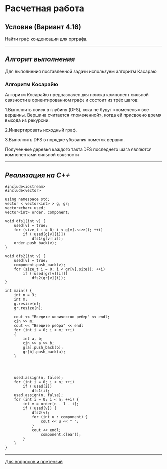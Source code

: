 # Расчетная работа
## Условие (Вариант 4.16)
Найти граф конденсации для орграфа.
___
##  *Алгорит выполнения*

Для выполнения поставленной задачи используем алгоритм Касараю

### Алгоритм Косарайю

Алгоритм Косарайю предназначен для поиска компонент сильной связности в ориентированном графе и состоит из трёх шагов:

1.Выполнить поиск в глубину (DFS), пока не будут «помечены» все вершины. Вершина считается «помеченной», когда ей присвоено время выхода из рекурсии.

2.Инвертировать исходный граф.

3.Выполнить DFS в порядке убывания пометок вершин.

Полученные деревья каждого такта DFS последнего шага являются компонентами сильной связности
___

##  *Реализация на C++*
```
#include<iostream>
#include<vector>

using namespace std;
vector < vector<int> > g, gr;
vector<char> used;
vector<int> order, component;

void dfs1(int v) {
	used[v] = true;
	for (size_t i = 0; i < g[v].size(); ++i)
		if (!used[g[v][i]])
			dfs1(g[v][i]);
	order.push_back(v);
}

void dfs2(int v) {
	used[v] = true;
	component.push_back(v);
	for (size_t i = 0; i < gr[v].size(); ++i)
		if (!used[gr[v][i]])
			dfs2(gr[v][i]);
}

int main() {
	int n = 3;
	int m;
	g.resize(n);
	gr.resize(n);

	cout << "Введите количество ребер" << endl;
	cin >> m;
	cout << "Введите ребра" << endl;
	for (int i = 0; i < m; ++i)
	{
		int a, b;
		cin >> a >> b;
		g[a].push_back(b);
		gr[b].push_back(a);
	}


	

	used.assign(n, false);
	for (int i = 0; i < n; ++i)
		if (!used[i])
			dfs1(i);
	used.assign(n, false);
	for (int i = 0; i < n; ++i) {
		int v = order[n - 1 - i];
		if (!used[v]) {
			dfs2(v);
			for (int u : component) {
				cout << u << " ";
			}
			cout << endl;
				component.clear();
		}
	}
}
```
___
[Для вопросов и претензий](https://www.youtube.com/watch?v=HEXWRTEbj1I)
